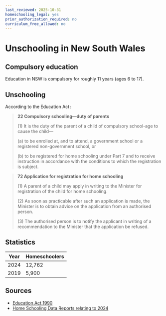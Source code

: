 ```yaml
---
last_reviewed: 2025-10-31
homeschooling_legal: yes
prior_authorization_required: no
curriculum_free_allowed: no
---
```


# Unschooling in New South Wales

## Compulsory education

Education in NSW is compulsory for roughly 11 years (ages 6 to 17).

## Unschooling

According to the Education Act :

> **22 Compulsory schooling—duty of parents**
> 
> (1) It is the duty of the parent of a child of compulsory school-age to cause the child—
> 
> (a) to be enrolled at, and to attend, a government school or a registered non-government school, or
> 
> (b) to be registered for home schooling under Part 7 and to receive instruction in accordance with the conditions to which the registration is subject.

>
> **72 Application for registration for home schooling**
> 
> (1) A parent of a child may apply in writing to the Minister for registration of the child for home schooling.
> 
> (2) As soon as practicable after such an application is made, the Minister is to obtain advice on the application from an authorised person.
> 
> (3) The authorised person is to notify the applicant in writing of a recommendation to the Minister that the application be refused.

## Statistics

| Year | Homeschoolers |
| - | - |
| 2024 | 12,762 |
| 2019 | 5,900 |

## Sources

- [Education Act 1990](https://legislation.nsw.gov.au/view/whole/html/inforce/current/act-1990-008)
- [Home Schooling Data Reports relating to 2024](https://www.nsw.gov.au/sites/default/files/noindex/2025-07/home-schooling-data-reports-relating-to-2024.PDF)
